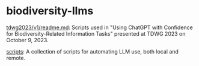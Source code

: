 # biodiversity-llms
[tdwg2023/v1/readme.md](tdwg2023/v1/readme.md): Scripts used in "Using ChatGPT with Confidence for Biodiversity-Related Information Tasks" presented at TDWG 2023 on October 9, 2023.

[scripts](scripts): A collection of scripts for automating LLM use, both local and remote.
